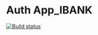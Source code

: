 # Auth App_IBANK
[![Build status](https://ci.appveyor.com/api/projects/status/ud3m68nqre5bbq2q?svg=true)](https://ci.appveyor.com/project/komisuomi/aqa-5-testmode-app-ibank)